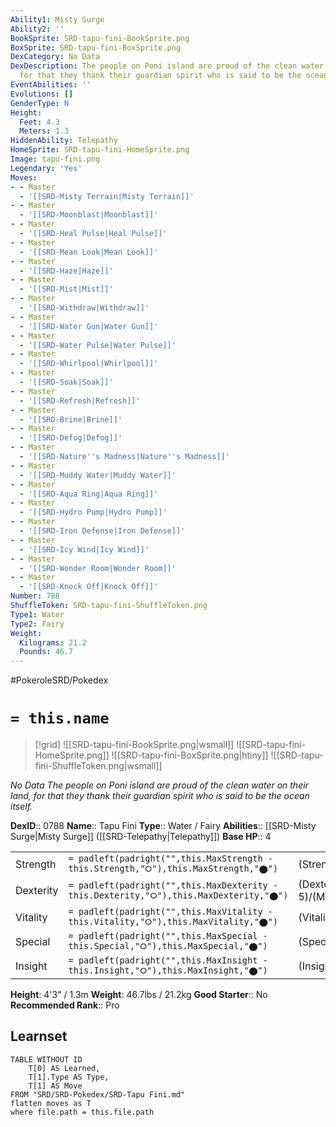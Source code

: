 ```yaml
---
Ability1: Misty Surge
Ability2: ''
BookSprite: SRD-tapu-fini-BookSprite.png
BoxSprite: SRD-tapu-fini-BoxSprite.png
DexCategory: No Data
DexDescription: The people on Poni island are proud of the clean water on their land,
  for that they thank their guardian spirit who is said to be the ocean itself.
EventAbilities: ''
Evolutions: []
GenderType: N
Height:
  Feet: 4.3
  Meters: 1.3
HiddenAbility: Telepathy
HomeSprite: SRD-tapu-fini-HomeSprite.png
Image: tapu-fini.png
Legendary: 'Yes'
Moves:
- - Master
  - '[[SRD-Misty Terrain|Misty Terrain]]'
- - Master
  - '[[SRD-Moonblast|Moonblast]]'
- - Master
  - '[[SRD-Heal Pulse|Heal Pulse]]'
- - Master
  - '[[SRD-Mean Look|Mean Look]]'
- - Master
  - '[[SRD-Haze|Haze]]'
- - Master
  - '[[SRD-Mist|Mist]]'
- - Master
  - '[[SRD-Withdraw|Withdraw]]'
- - Master
  - '[[SRD-Water Gun|Water Gun]]'
- - Master
  - '[[SRD-Water Pulse|Water Pulse]]'
- - Master
  - '[[SRD-Whirlpool|Whirlpool]]'
- - Master
  - '[[SRD-Soak|Soak]]'
- - Master
  - '[[SRD-Refresh|Refresh]]'
- - Master
  - '[[SRD-Brine|Brine]]'
- - Master
  - '[[SRD-Defog|Defog]]'
- - Master
  - '[[SRD-Nature''s Madness|Nature''s Madness]]'
- - Master
  - '[[SRD-Muddy Water|Muddy Water]]'
- - Master
  - '[[SRD-Aqua Ring|Aqua Ring]]'
- - Master
  - '[[SRD-Hydro Pump|Hydro Pump]]'
- - Master
  - '[[SRD-Iron Defense|Iron Defense]]'
- - Master
  - '[[SRD-Icy Wind|Icy Wind]]'
- - Master
  - '[[SRD-Wonder Room|Wonder Room]]'
- - Master
  - '[[SRD-Knock Off|Knock Off]]'
Number: 788
ShuffleToken: SRD-tapu-fini-ShuffleToken.png
Type1: Water
Type2: Fairy
Weight:
  Kilograms: 21.2
  Pounds: 46.7
---
```


#PokeroleSRD/Pokedex

# `= this.name`

> [!grid]
> ![[SRD-tapu-fini-BookSprite.png|wsmall]]
> ![[SRD-tapu-fini-HomeSprite.png]]
> ![[SRD-tapu-fini-BoxSprite.png|htiny]]
> ![[SRD-tapu-fini-ShuffleToken.png|wsmall]]


*No Data*
*The people on Poni island are proud of the clean water on their land, for that they thank their guardian spirit who is said to be the ocean itself.*

**DexID**:: 0788
**Name**:: Tapu Fini
**Type**:: Water / Fairy
**Abilities**:: [[SRD-Misty Surge|Misty Surge]] ([[SRD-Telepathy|Telepathy]])
**Base HP**:: 4

|           |                                                                                        |                                          |
| --------- | -------------------------------------------------------------------------------------- | ---------------------------------------- |
| Strength  | `= padleft(padright("",this.MaxStrength - this.Strength,"⭘"),this.MaxStrength,"⬤")`    | (Strength::5)/(MaxStrength::5)   |
| Dexterity | `= padleft(padright("",this.MaxDexterity - this.Dexterity,"⭘"),this.MaxDexterity,"⬤")` | (Dexterity:: 5)/(MaxDexterity::5) |
| Vitality  | `= padleft(padright("",this.MaxVitality - this.Vitality,"⭘"),this.MaxVitality,"⬤")`    | (Vitality::6)/(MaxVitality::6)   |
| Special   | `= padleft(padright("",this.MaxSpecial - this.Special,"⭘"),this.MaxSpecial,"⬤")`       | (Special::6)/(MaxSpecial::6)     |
| Insight   | `= padleft(padright("",this.MaxInsight - this.Insight,"⭘"),this.MaxInsight,"⬤")`       | (Insight::7)/(MaxInsight::7)     |

**Height**: 4'3" / 1.3m
**Weight**: 46.7lbs / 21.2kg
**Good Starter**:: No
**Recommended Rank**:: Pro

## Learnset

```dataview
TABLE WITHOUT ID
    T[0] AS Learned,
    T[1].Type AS Type,
    T[1] AS Move
FROM "SRD/SRD-Pokedex/SRD-Tapu Fini.md"
flatten moves as T
where file.path = this.file.path
```
